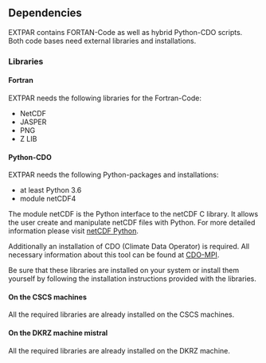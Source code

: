 ## Dependencies

EXTPAR contains FORTAN-Code as well as hybrid Python-CDO scripts.
Both code bases need external libraries and installations.

### Libraries

#### Fortran
EXTPAR needs the following libraries for the Fortran-Code:
- NetCDF
- JASPER
- PNG
- Z LIB

#### Python-CDO
EXTPAR needs the following Python-packages and installations:
- at least Python 3.6
- module netCDF4

The module netCDF is the Python interface to the netCDF C library. It allows the user create and manipulate netCDF files with Python.
For more detailed information please visit [netCDF Python](https://unidata.github.io/netcdf4-python/netCDF4/index.html).

Additionally an installation of CDO (Climate Data Operator) is required. All necessary information about this tool can be found at [CDO-MPI]( https://code.mpimet.mpg.de/projects/cdo/).

Be sure that these libraries are installed on your system
or install them yourself by following the installation
instructions provided with the libraries.

#### On the CSCS machines

All the required libraries are already installed on the CSCS machines.  

#### On the DKRZ machine mistral

All the required libraries are already installed on the DKRZ machine.

